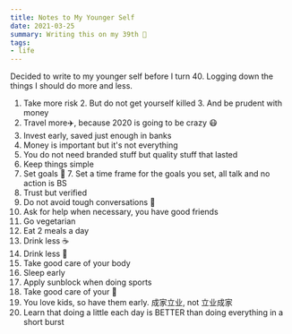 ```yaml
---
title: Notes to My Younger Self
date: 2021-03-25
summary: Writing this on my 39th 🥳 
tags: 
- life
---  
```


Decided to write to my younger self before I turn 40. Logging down the things I should do more and less. 

1. Take more risk 
	2. But do not get yourself killed 
	3. And be prudent with money
4. Travel more✈️, because 2020 is going to be crazy 😷
4. Invest early, saved just enough in banks 
5. Money is important but it's not everything 
5. You do not need branded stuff but quality stuff that lasted  
6. Keep things simple
7. Set goals 🥅
	7. Set a time frame for the goals you set, all talk and no action is BS
7. Trust but verified 
7. Do not avoid tough conversations 💪
8. Ask for help when necessary, you have good friends 
5. Go vegetarian 
6. Eat 2 meals a day 
6. Drink less ☕️ 
7. Drink less 🍺 
7. Take good care of your body 
8. Sleep early 
8. Apply sunblock when doing sports 
9. Take good care of your 👀 
10. You love kids, so have them early. 成家立业, not 立业成家
11. Learn that doing a little each day is BETTER than doing everything in a short burst
